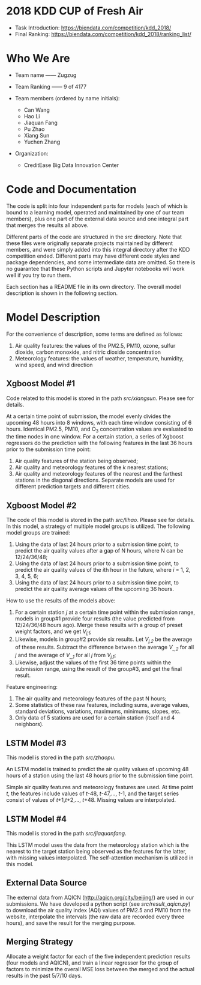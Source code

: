 # 2018 KDD CUP of Fresh Air
* Task Introduction: https://biendata.com/competition/kdd_2018/
* Final Ranking: https://biendata.com/competition/kdd_2018/ranking_list/


# Who We Are

* Team name —— Zugzug
* Team Ranking —— 9 of 4177
* Team members (ordered by name initials):
  * Can Wang
  * Hao Li
  * Jiaquan Fang
  * Pu Zhao
  * Xiang Sun
  * Yuchen Zhang

* Organization:
  * CreditEase Big Data Innovation Center


# Code and Documentation

The code is split into four independent parts for models (each of which is bound to a learning model, operated and maintained by one of our team members), plus one part of the external data source and one integral part that merges the results all above.


Different parts of the code are structured in the *src* directory. Note that these files were originally separate projects maintained by different members, and were simply added into this integral directory after the KDD competition ended. Different parts may have different code styles and package dependencies, and some intermediate data are omitted. So there is no guarantee that these Python scripts and Jupyter notebooks will work well if you try to run them.

Each section has a README file in its own directory. The overall model description is shown in the following section.

# Model Description

For the convenience of description, some terms are defined as follows:
1. Air quality features: the values of the PM2.5, PM10, ozone, sulfur dioxide, carbon monoxide, and nitric dioxide concentration
2. Meteorology features: the values of weather, temperature, humidity, wind speed, and wind direction

## Xgboost Model #1

Code related to this model is stored in the path *src/xiangsun*. Please see for details.

At a certain time point of submission, the model evenly divides the upcoming 48 hours into 8 windows, with each time window consisting of 6 hours. Identical PM2.5, PM10, and O<sub>3</sub> concentration values are evaluated to the time nodes in one window. For a certain station, a series of Xgboost regressors do the prediction with the following features in the last 36 hours prior to the submission time point:
1. Air quality features of the station being observed;
2. Air quality and meteorology features of the *k* nearest stations;
3. Air quality and meteorology features of the nearest and the farthest stations in the diagonal directions.
Separate models are used for different prediction targets and different cities.

## Xgboost Model #2
The code of this model is stored in the path *src/lihao*. Please see for details.
In this model, a strategy of multiple model groups is utilized. The following model groups are trained:
1. Using the data of last 24 hours prior to a submission time point, to predict the air quality values after a gap of N hours, where N can be 12/24/36/48;
2. Using the data of last 24 hours prior to a submission time point, to predict the air quality values of the *i*th hour in the future, where *i* = 1, 2, 3, 4, 5, 6;
3. Using the data of last 24 hours prior to a submission time point, to predict the air quality average values of the upcoming 36 hours.

How to use the results of the models above:
1. For a certain station *j* at a certain time point within the submission range, models in group#1 provide four results (the value predicted from 12/24/36/48 hours ago). Merge these results with a group of preset weight factors, and we get *V<sub>j,1</sub>*;
2. Likewise, models in group#2 provide six results. Let *V<sub>j,2</sub>* be the average of these results. Subtract the difference between the average *V<sub>_,2</sub>* for all *j* and the average of *V<sub>_,1</sub>* for all *j* from *V<sub>j,1</sub>*;
3. Likewise, adjust the values of the first 36 time points within the submission range, using the result of the group#3, and get the final result.


Feature engineering:
1. The air quality and meteorology features of the past N hours;
2. Some statistics of these raw features, including sums, average values, standard deviations, variations, maximums, minimums, slopes, etc.
3. Only data of 5 stations are used for a certain station (itself and 4 neighbors).


## LSTM Model #3

This model is stored in the path *src/zhaopu*.

An LSTM model is trained to predict the air quality values of upcoming 48 hours of a station using the last 48 hours prior to the submission time point.

Simple air quality features and meteorology features are used. At time point *t*, the features include values of *t*-48, *t*-47,..., *t*-1, and the target series consist of values of *t*+1,*t*+2,..., *t*+48. Missing values are interpolated.


## LSTM Model #4
This model is stored in the path *src/jiaquanfang*.

This LSTM model uses the data from the meteorology station which is the nearest to the target station being observed as the features for the latter, with missing values interpolated. The self-attention mechanism is utilized in this model.

## External Data Source
The external data from AQICN (http://aqicn.org/city/beijing/) are used in our submissions. We have developed a python script (see *src/result_aqicn.py*) to download the air quality index (AQI) values of PM2.5 and PM10 from the website, interpolate the intervals (the raw data are recorded every three hours), and save the result for the merging purpose.


## Merging Strategy
 Allocate a weight factor for each of the five independent prediction results (four models and AQICN), and train a linear regressor for the group of factors to minimize the overall MSE loss between the merged and the actual results in the past 5/7/10 days.

